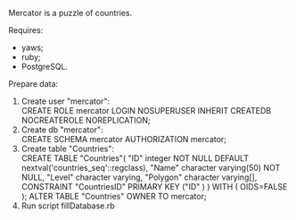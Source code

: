 Mercator is a puzzle of countries.

Requires:
 - yaws;
 - ruby;
 - PostgreSQL.

Prepare data:<br/>
<ol>
<li>Create user "mercator":<br/>
  CREATE ROLE mercator LOGIN NOSUPERUSER INHERIT CREATEDB NOCREATEROLE NOREPLICATION;</li>
<li>Create db "mercator":<br/>
  CREATE SCHEMA mercator AUTHORIZATION mercator;</li>
<li>Create table "Countries":<br/>
  CREATE TABLE "Countries"(
    "ID" integer NOT NULL DEFAULT nextval('countries_seq'::regclass),
    "Name" character varying(50) NOT NULL,
    "Level" character varying,
    "Polygon" character varying[],
    CONSTRAINT "CountriesID" PRIMARY KEY ("ID" )
  ) WITH (
    OIDS=FALSE
  );
  ALTER TABLE "Countries" OWNER TO mercator;</li>
<li>Run script fillDatabase.rb</li>
</ol>
